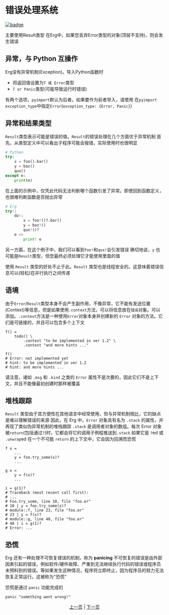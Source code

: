 # 错误处理系统

[![badge](https://img.shields.io/endpoint.svg?url=https%3A%2F%2Fgezf7g7pd5.execute-api.ap-northeast-1.amazonaws.com%2Fdefault%2Fsource_up_to_date%3Fowner%3Derg-lang%26repos%3Derg%26ref%3Dmain%26path%3Ddoc/EN/syntax/30_error_handling.md%26commit_hash%3D20aa4f02b994343ab9600317cebafa2b20676467)](https://gezf7g7pd5.execute-api.ap-northeast-1.amazonaws.com/default/source_up_to_date?owner=erg-lang&repos=erg&ref=main&path=doc/EN/syntax/30_error_handling.md&commit_hash=20aa4f02b994343ab9600317cebafa2b20676467)

主要使用Result类型
在Erg中，如果您丢弃Error类型的对象(顶层不支持)，则会发生错误

## 异常，与 Python 互操作

Erg没有异常机制(Exception)。导入Python函数时

* 将返回值设置为`T 或 Error`类型
* `T or Panic`类型(可能导致运行时错误)

有两个选项，`pyimport`默认为后者。如果要作为前者导入，请使用
在`pyimport` `exception_type`中指定`Error`(`exception_type: {Error, Panic}`)

## 异常和结果类型

`Result`类型表示可能是错误的值。`Result`的错误处理在几个方面优于异常机制
首先，从类型定义中可以看出子程序可能会报错，实际使用时也很明显

```python
# Python
try:
    x = foo().bar()
    y = baz()
    qux()
except e:
    print(e)
```

在上面的示例中，仅凭此代码无法判断哪个函数引发了异常。即使回到函数定义，也很难判断函数是否抛出异常

```python
# Erg
try!:
    do!:
        x = foo!()?.bar()
        y = baz!()
        qux!()?
    e =>
        print! e
```

另一方面，在这个例子中，我们可以看到`foo!`和`qux!`会引发错误
确切地说，`y` 也可能是`Result`类型，但您最终必须处理它才能使用里面的值

使用 `Result` 类型的好处不止于此。`Result` 类型也是线程安全的。这意味着错误信息可以(轻松)在并行执行之间传递

## 语境

由于`Error`/`Result`类型本身不会产生副作用，不像异常，它不能有发送位置(Context)等信息，但是如果使用`.context`方法，可以将信息放在`错误`对象。可以添加。`.context`方法是一种使用`Error`对象本身并创建新的 `Error` 对象的方法。它们是可链接的，并且可以包含多个上下文

```python,checker_ignore
f() =
    todo() \
        .context "to be implemented in ver 1.2" \
        .context "and more hints ..."

f()
# Error: not implemented yet
# hint: to be implemented in ver 1.2
# hint: and more hints ...
```

请注意，诸如 `.msg` 和 `.kind` 之类的 `Error` 属性不是次要的，因此它们不是上下文，并且不能像最初创建时那样被覆盖

## 堆栈跟踪

`Result` 类型由于其方便性在其他语言中经常使用，但与异常机制相比，它的缺点是难以理解错误的来源
因此，在 Erg 中，`Error` 对象具有名为 `.stack` 的属性，并再现了类似伪异常机制的堆栈跟踪
`.stack` 是调用者对象的数组。每次 Error 对象被`return`(包括通过`?`)时，它都会将它的调用子例程推送到`.stack`
如果它是 `?`ed 或 `.unwrap`ed 在一个不可能 `return` 的上下文中，它会因为回溯而恐慌

```python,checker_ignore
f x =
    ...
    y = foo.try_some(x)?
    ...

g x =
    y = f(x)?
    ...

i = g(1)?
# Traceback (most recent call first):
# ...
# Foo.try_some, line 10, file "foo.er"
# 10 | y = foo.try_some(x)?
# module::f, line 23, file "foo.er"
# 23 | y = f(x)?
# module::g, line 40, file "foo.er"
# 40 | i = g(1)?
# Error: ...
```

## 恐慌

Erg 还有一种处理不可恢复错误的机制，称为 __panicing__
不可恢复的错误是由外部因素引起的错误，例如软件/硬件故障、严重到无法继续执行代码的错误或程序员未预料到的错误。等如果发生这种情况，程序将立即终止，因为程序员的努力无法恢复正常运行。这被称为"恐慌"

恐慌是通过 `panic` 功能完成的

```python,checker_ignore
panic "something went wrong!"
```

<p align='center'>
    <a href='./30_decorator.md'>上一页</a> | <a href='./32_pipeline.md'>下一页</a>
</p>